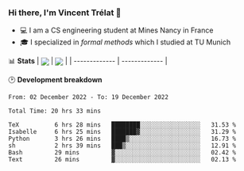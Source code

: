 ### Hi there, I'm Vincent Trélat 👋
 - 💻 I am a CS engineering student at Mines Nancy in France
 - 🎓 I specialized in *formal methods* which I studied at TU Munich

📊 **Stats**
| <img align="center" src="https://github-readme-stats.vercel.app/api?username=VTrelat&show_icons=true&include_all_commits=true&theme=tokyonight&hide_border=true" /> | <img align="center" src="https://github-readme-stats.vercel.app/api/top-langs/?username=VTrelat&layout=compact&theme=tokyonight&hide_border=true&exclude_repo=ElevatorSimulator" /> |
| ------------- | ------------- |

🕑 **Development breakdown**
<!--START_SECTION:waka-->

```text
From: 02 December 2022 - To: 19 December 2022

Total Time: 20 hrs 33 mins

TeX          6 hrs 28 mins   ████████░░░░░░░░░░░░░░░░░   31.53 %
Isabelle     6 hrs 25 mins   ███████▓░░░░░░░░░░░░░░░░░   31.29 %
Python       3 hrs 26 mins   ████▒░░░░░░░░░░░░░░░░░░░░   16.73 %
sh           2 hrs 39 mins   ███▒░░░░░░░░░░░░░░░░░░░░░   12.91 %
Bash         29 mins         ▓░░░░░░░░░░░░░░░░░░░░░░░░   02.42 %
Text         26 mins         ▓░░░░░░░░░░░░░░░░░░░░░░░░   02.13 %
```

<!--END_SECTION:waka-->

